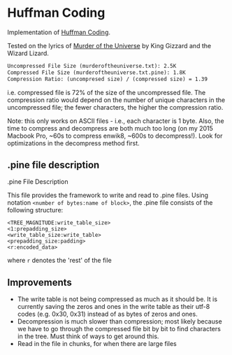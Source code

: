 # Huffman Coding

Implementation of [Huffman Coding](https://en.wikipedia.org/wiki/Huffman_coding).

Tested on the lyrics of [Murder of the Universe](https://www.youtube.com/watch?v=4zUPTPlkqDg) by King Gizzard and the Wizard Lizard.

```txt
Uncompressed File Size (murderoftheuniverse.txt): 2.5K
Compressed File Size (murderoftheuniverse.txt.pine): 1.8K
Compression Ratio: (uncompresed size) / (compressed size) = 1.39
```

i.e. compressed file is 72% of the size of the uncompressed file. The compression ratio would depend on the number of unique characters in the uncompressed file; the fewer characters, the higher the compression ratio.

Note: this only works on ASCII files - i.e., each character is 1 byte. Also, the time to compress and decompress are both much too long (on my 2015 Macbook Pro, ~60s to compress enwik8, ~600s to decompress!). Look for optimizations in the decompress method first.

## .pine file description

.pine File Description

This file provides the framework to write and read to .pine
files. Using notation `<number of bytes:name of block>`, the
.pine file consists of the following structure:

```
<TREE_MAGNITUDE:write_table_size>
<1:prepadding_size>
<write_table_size:write_table>
<prepadding_size:padding>
<r:encoded_data>
```

where `r` denotes the 'rest' of the file

## Improvements

- The write table is not being compressed as much as it should be. It is currently saving the zeros and ones in the write table as their utf-8 codes (e.g. 0x30, 0x31) instead of as bytes of zeros and ones.
- Decompression is much slower than compression; most likely because we have to go through the compressed file bit by bit to find characters in the tree. Must think of ways to get around this.
- Read in the file in chunks, for when there are large files

